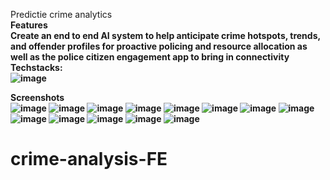 Predictie crime analytics<b><br>
Features<b><br>
Create an end to end AI system to help anticipate crime hotspots, trends, and offender profiles for proactive policing and resource allocation as well as the police citizen engagement app to bring in connectivity
<br>
Techstacks:<br>
![image](https://github.com/MithileshEN/KSP-frontend/assets/87403588/7b6d7cdd-0670-44aa-8a9e-841fd57d2683)

Screenshots<br>
![image](https://github.com/MithileshEN/KSP-frontend/assets/87403588/d3012843-d6e5-4130-aeb8-7ee6a48b8de5)
![image](https://github.com/MithileshEN/KSP-frontend/assets/87403588/c012ff1f-a49a-4f9b-b303-5e39bf119ebd)
![image](https://github.com/MithileshEN/KSP-frontend/assets/87403588/c9866c3c-a714-42e0-bbe0-9c7c5b80707f)
![image](https://github.com/MithileshEN/KSP-frontend/assets/87403588/8ce12614-b3e6-41d1-a779-b4784d58dc44)
![image](https://github.com/MithileshEN/KSP-frontend/assets/87403588/6262dfb5-e84a-444f-bf38-94f094315fbe)
![image](https://github.com/MithileshEN/KSP-frontend/assets/87403588/a67297dd-7285-4d19-a639-65f610a1442f)
![image](https://github.com/MithileshEN/KSP-frontend/assets/87403588/5bfd19fd-268a-44ca-bb10-a132c8bb99ce)
![image](https://github.com/MithileshEN/KSP-frontend/assets/87403588/48cd1df6-073f-47a8-b320-e18f7e1ca142)
![image](https://github.com/MithileshEN/KSP-frontend/assets/87403588/2c68f913-a681-4c1d-bd88-0da8b82c633c)
![image](https://github.com/MithileshEN/KSP-frontend/assets/87403588/06617fce-bc72-4d9e-ab2d-ebbce52e95ff)
![image](https://github.com/MithileshEN/KSP-frontend/assets/87403588/155f3bf0-71d1-4e5d-975e-9d939d903e78)
![image](https://github.com/MithileshEN/KSP-frontend/assets/87403588/02467df2-b1a8-4f89-9201-864c3f9a506a)
![image](https://github.com/MithileshEN/KSP-frontend/assets/87403588/6acf63ee-99bf-4f0f-b753-c4c9d7e01437)















# crime-analysis-FE
